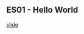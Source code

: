 ## ES01 - Hello World 
[slide](https://fb-labs.blogspot.com/p/informatica.html#:~:text=sviluppo%0AB%20%2D%20PHP-,ES01%20%2D%20Hello%20World,-ES02%20%2D%20Accesso%20a)


